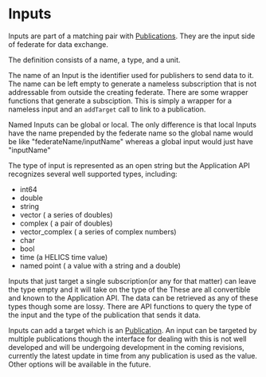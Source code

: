 Inputs
=======

Inputs are part of a matching pair with [Publications](./Publications).  They are the input side of federate for data exchange.  

The definition consists of a name, a type, and a unit.  

The name of an Input is the identifier used for publishers to send data to it.  The name can be left empty to generate a nameless subscription that is not addressable from outside the creating federate.  There are some wrapper functions that generate a subsciption.  This is simply a wrapper for a nameless input and an `addTarget` call to link to a publication.    

Named Inputs can be global or local.  The only difference is that local Inputs have the name prepended by the federate name so the global name would be like "federateName/inputName"  whereas a global input would just have "inputName"  

The type of input is represented as an open string but the Application API recognizes several well supported types, including:

- int64
- double
- string
- vector ( a series of doubles)
- complex ( a pair of doubles)
- vector_complex ( a series of complex numbers)
- char  
- bool
- time  (a HELICS time value)
- named point ( a value with a string and a double)

Inputs that just target a single subscription(or any for that matter) can leave the type empty and it will take on the type of the
These are all convertible and known to the Application API.  The data can be retrieved as any of these types though some are lossy.  There are API functions to query the type of the input and the type of the publication that sends it data.  

Inputs can add a target which is an [Publication](./Publication).  An input can be targeted by multiple publications though the interface for dealing with this is not well developed and will be undergoing development in the coming revisions, currently the latest update in time from any publication is used as the value.  Other options will be available in the future.  
